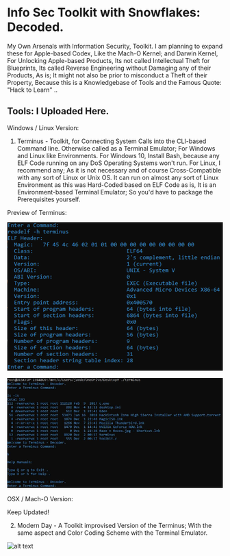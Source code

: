 # Info Sec Toolkit with Snowflakes: Decoded.
My Own Arsenals with Information Security, Toolkit. I am planning to expand these for Apple-based Codex, Like the Mach-O Kernel; and Darwin Kernel, For Unlocking Apple-based Products, Its not called Intellectual Theft for Blueprints, Its called Reverse Engineering without Damaging any of their Products, As is; It might not also be prior to misconduct a Theft of their Property, Because this is a Knowledgebase of Tools and the Famous Quote: "Hack to Learn" ..

## Tools: I Uploaded Here.

Windows / Linux Version:

1) Terminus - Toolkit, for Connecting System Calls into the CLI-based Command line. Otherwise called as a Terminal Emulator; For Windows and Linux like Environments. For Windows 10, Install Bash, because any ELF Code running on any DoS Operating Systems won't run. For Linux, I recommend any; As it is not necessary and of course Cross-Compatible with any sort of Linux or Unix OS. It can run on almost any sort of Linux Environment as this was Hard-Coded based on ELF Code as is, It is an Environment-based Terminal Emulator; So you'd have to package the Prerequisites yourself.

Preview of Terminus:

![alt text](https://raw.githubusercontent.com/binarykorra/InfoSecToolkit/master/Terminus.png)

![alt text](https://raw.githubusercontent.com/binarykorra/InfoSecToolkit/master/Term[00].jpg)

OSX / Mach-O Version:

Keep Updated!

2) Modern Day - A Toolkit improvised Version of the Terminus; With the same aspect and Color Coding Scheme with the Terminal Emulator.

![alt text](https://raw.githubusercontent.com/binarykorra/InfoSecToolkit/master/ModDay[00].jpg)
